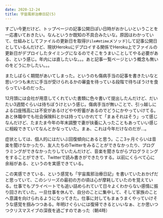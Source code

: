 ```yaml
---
date: 2020-12-24
title: 宇宙風邪治療日記(5)
---
```

すごい今更だけど、トップページの記事公開日ぽい日時がおかしいということを一応書いておきたい。なんというか既知の不具合みたいな。原因はわかっていて、仕組みとしてファイルの更新日を取得(`File#mtime`メソッド)して記事公開日としているんだけど、現状Herokuにデプロイする関係でHeroku上でファイルの更新日がデプロイしたタイミングになるのでそこをうまいことしてやる必要がある、という感じ。年内には直したいな。。。あと記事一覧ページという概念も無いのをどうにかしたい。。。

またしばらく期間があいてしまった。というのも傷病手当の記事を書きたいなと思いつつも未だに手当が受けられるかの審査を待っている段階で待ちぼうけを食らっているのだった。

12月頭には会社が用意してくれていた書類に色々書いて提出したんだけど、だいたい3週間ぐらいは待ちぼうけという感じ。傷病手当が無いことで、引っ越しによる口座残高には不安があるけどやや貯蓄があるのでどうにかやっていけてる。あと休職中でも社会保険料とかは持っていかれてて「まぁそれはそう」って感じなんだけど、たまたま今年の年末調整で妻が扶養に入ったこともあっていい感じに相殺できていてなんとかなっていた。まぁ、これは今年だけなのだが...。

症状としては、個人的にはだいぶ回復傾向にあると思う。ここ3ヶ月ぐらいは音楽を聞けなかったり、友人たちのTwitterをみることができなかったり、プログラミングができなかったりしていたんだけど、音楽を聞きながらプログラミングをすることができて、Twitterで読み書きができたりする。以前にくらべて心に余裕がある、というのを実感できている。

この実感できている、という感覚も「宇宙風邪治療日記」を書いていたおかげだと思っていて、このシリーズの最初の方の頃は心が摩耗していたのを覚えている。仕事でもプライベートでも追い詰められていて日々よくわからない感情に振り回されていた。一旦仕事を休んで、自分のことに集中して、そして家族のことへ意識を向けられるようになってきた。仕事に対してもまぁうまくやっていけそうな感覚を掴みつつある。年明けぐらいには復帰できるといいなぁ、とか思いつつクリスマスイブの深夜を過ごすのであった（朝4時）
